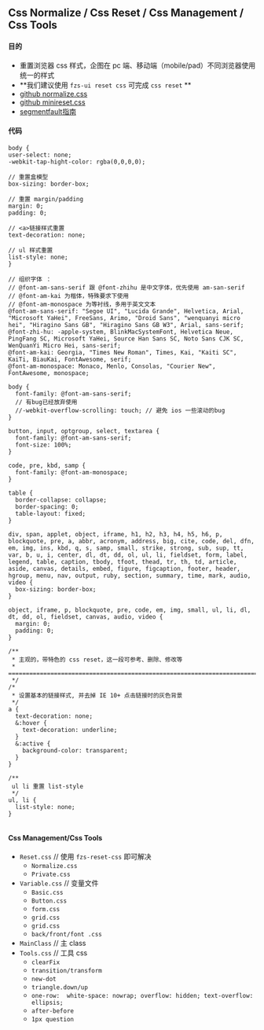 ##  Css Normalize / Css Reset / Css Management / Css Tools
 
#### 目的
* 重置浏览器 css 样式，企图在 pc 端、移动端（mobile/pad）不同浏览器使用统一的样式
* **我们建议使用 `fzs-ui reset css` 可完成 `css reset` **
* [github normalize.css](https://github.com/necolas/normalize.css)
* [github minireset.css](https://github.com/jgthms/minireset.css/blob/master/minireset.css)
* [segmentfault指南](https://segmentfault.com/a/1190000003021766)
 

#### 代码 

 ```less
 body {
 user-select: none;
 -webkit-tap-hight-color: rgba(0,0,0,0);
 
 // 重置盒模型 
 box-sizing: border-box;

// 重置 margin/padding 
 margin: 0;
 padding: 0;
 
 // <a>链接样式重置
 text-decoration: none;
 
 // ul 样式重置
 list-style: none;
 }
 
 // 组织字体 ：
 // @font-am-sans-serif 跟 @font-zhihu 是中文字体，优先使用 am-san-serif
 // @font-am-kai 为楷体，特殊要求下使用
 // @font-am-monospace 为等衬线，多用于英文文本
 @font-am-sans-serif: "Segoe UI", "Lucida Grande", Helvetica, Arial, "Microsoft YaHei", FreeSans, Arimo, "Droid Sans", "wenquanyi micro hei", "Hiragino Sans GB", "Hiragino Sans GB W3", Arial, sans-serif;
 @font-zhi-hu: -apple-system, BlinkMacSystemFont, Helvetica Neue, PingFang SC, Microsoft YaHei, Source Han Sans SC, Noto Sans CJK SC, WenQuanYi Micro Hei, sans-serif;
 @font-am-kai: Georgia, "Times New Roman", Times, Kai, "Kaiti SC", KaiTi, BiauKai, FontAwesome, serif;
 @font-am-monospace: Monaco, Menlo, Consolas, "Courier New", FontAwesome, monospace;
 
 body {
   font-family: @font-am-sans-serif;
   // 有bug已经放弃使用
   //-webkit-overflow-scrolling: touch; // 避免 ios 一些滚动的bug
 }
 
 button, input, optgroup, select, textarea {
   font-family: @font-am-sans-serif;
   font-size: 100%;
 }
 
 code, pre, kbd, samp {
   font-family: @font-am-monospace;
 }
 
 table {
   border-collapse: collapse;
   border-spacing: 0;
   table-layout: fixed;
 }
 
 div, span, applet, object, iframe, h1, h2, h3, h4, h5, h6, p, blockquote, pre, a, abbr, acronym, address, big, cite, code, del, dfn, em, img, ins, kbd, q, s, samp, small, strike, strong, sub, sup, tt, var, b, u, i, center, dl, dt, dd, ol, ul, li, fieldset, form, label, legend, table, caption, tbody, tfoot, thead, tr, th, td, article, aside, canvas, details, embed, figure, figcaption, footer, header, hgroup, menu, nav, output, ruby, section, summary, time, mark, audio, video {
   box-sizing: border-box;
 }
 
 object, iframe, p, blockquote, pre, code, em, img, small, ul, li, dl, dt, dd, ol, fieldset, canvas, audio, video {
   margin: 0;
   padding: 0;
 }
 
 /**
  * 主观的，带特色的 css reset，这一段可参考、删除、修改等
  * ===========================================================================
  */
 /*
  * 设置基本的链接样式, 并去掉 IE 10+ 点击链接时的灰色背景
  */
 a {
   text-decoration: none;
   &:hover {
     text-decoration: underline;
   }
   &:active {
     background-color: transparent;
   }
 }
 
 /**
  ul li 重置 list-style
  */
 ul, li {
   list-style: none;
 }
 
 
 ```
 
 #### Css Management/Css Tools
 
 * `Reset.css`          // 使用 `fzs-reset-css` 即可解决
   * `Normalize.css`
   * `Private.css`
 * `Variable.css`       // 变量文件
   * `Basic.css`
   * `Button.css`
   * `form.css`
   * `grid.css`
   * `grid.css`
   * `back/front/font .css`
 * `MainClass`          // 主 class 
 * `Tools.css`          // 工具 css
   * `clearFix`
   * `transition/transform`
   * `new-dot`
   * `triangle.down/up`
   * `one-row:  white-space: nowrap; overflow: hidden; text-overflow: ellipsis;`
   * `after-before`
   * `1px question`
